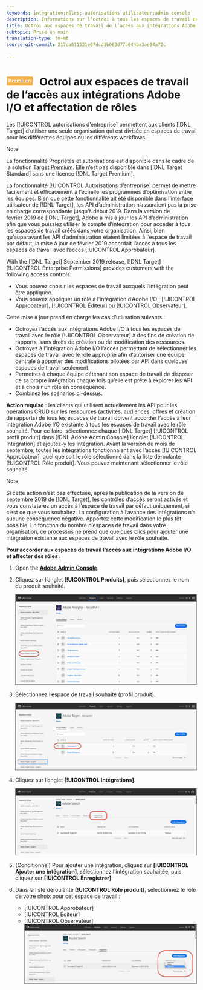 ```yaml
---
keywords: intégration;rôles; autorisations utilisateur;admin console
description: Informations sur l’octroi à tous les espaces de travail de l’accès aux intégrations Adobe I/O existantes avec le rôle souhaité.
title: Octroi aux espaces de travail de l’accès aux intégrations Adobe I/O et affectation de rôles dans Adobe Target
subtopic: Prise en main
translation-type: tm+mt
source-git-commit: 217ca811521e67dcd1b063d77a644ba3ae94a72c

---
```



# ![PREMIUM](/help/assets/premium.png) Octroi aux espaces de travail de l’accès aux intégrations Adobe I/O et affectation de rôles

Les [!UICONTROL autorisations d’entreprise] permettent aux clients [!DNL Target] d’utiliser une seule organisation qui est divisée en espaces de travail pour les différentes équipes ou les différents workflows. 

>[!NOTE]
>
>La fonctionnalité Propriétés et autorisations est disponible dans le cadre de la solution [Target Premium](/help/c-intro/intro.md#premium). Elle n’est pas disponible dans [!DNL Target Standard] sans une licence [!DNL Target Premium].

La fonctionnalité [!UICONTROL Autorisations d’entreprise] permet de mettre facilement et efficacement à l’échelle les programmes d’optimisation entre les équipes. Bien que cette fonctionnalité ait été disponible dans l’interface utilisateur de [!DNL Target], les API d’administration n’assuraient pas la prise en charge correspondante jusqu’à début 2019. Dans la version de février 2019 de [!DNL Target], Adobe a mis à jour les API d’administration afin que vous puissiez utiliser le compte d’intégration pour accéder à tous les espaces de travail créés dans votre organisation. Ainsi, bien qu’auparavant les API d’administration étaient limitées à l’espace de travail par défaut, la mise à jour de février 2019 accordait l’accès à tous les espaces de travail avec l’accès [!UICONTROL Approbateur].

With the [!DNL Target] September 2019 release, [!DNL Target] [!UICONTROL Enterprise Permissions] provides customers with the following access controls:

* Vous pouvez choisir les espaces de travail auxquels l’intégration peut être appliquée.
* Vous pouvez appliquer un rôle à l’intégration d’Adobe I/O : [!UICONTROL Approbateur], [!UICONTROL Éditeur] ou [!UICONTROL Observateur].

Cette mise à jour prend en charge les cas d’utilisation suivants :

* Octroyez l’accès aux intégrations Adobe I/O à tous les espaces de travail avec le rôle [!UICONTROL Observateur] à des fins de création de rapports, sans droits de création ou de modification des ressources.
* Octroyez à l’intégration Adobe I/O l’accès permettant de sélectionner les espaces de travail avec le rôle approprié afin d’autoriser une équipe centrale à apporter des modifications pilotées par API dans quelques espaces de travail seulement.
* Permettez à chaque équipe détenant son espace de travail de disposer de sa propre intégration chaque fois qu’elle est prête à explorer les API et à choisir un rôle en conséquence.
* Combinez les scénarios ci-dessus.

**Action requise** : les clients qui utilisent actuellement les API pour les opérations CRUD sur les ressources (activités, audiences, offres et création de rapports) de tous les espaces de travail doivent accorder l’accès à leur intégration Adobe I/O existante à tous les espaces de travail avec le rôle souhaité. Pour ce faire, sélectionnez chaque [!DNL Target] [!UICONTROL profil produit] dans [!DNL Adobe Admin Console] l’onglet [!UICONTROL Intégration] et ajoutez-y les intégration. Avant la version du mois de septembre, toutes les intégrations fonctionnaient avec l’accès [!UICONTROL Approbateur], quel que soit le rôle sélectionné dans la liste déroulante [!UICONTROL Rôle produit]. Vous pouvez maintenant sélectionner le rôle souhaité.

>[!NOTE]
>
>Si cette action n’est pas effectuée, après la publication de la version de septembre 2019 de [!DNL Target], les contrôles d’accès seront activés et vous constaterez un accès à l’espace de travail par défaut uniquement, si c’est ce que vous souhaitez. La configuration à l’avance des intégrations n’a aucune conséquence négative. Apportez cette modification le plus tôt possible. En fonction du nombre d’espaces de travail dans votre organisation, ce processus ne prend que quelques clics pour ajouter une intégration existante aux espaces de travail avec le rôle souhaité.

**Pour accorder aux espaces de travail l’accès aux intégrations Adobe I/O et affecter des rôles :**

1. Open the **[Adobe Admin Console](https://adminconsole.adobe.com)**.

1. Cliquez sur l’onglet **[!UICONTROL Produits]**, puis sélectionnez le nom du produit souhaité.

   ![Sélection du produit dans Adobe Admin Console](/help/administrating-target/c-user-management/property-channel/assets/io-choose-product.png)

1. Sélectionnez l’espace de travail souhaité (profil produit).

   ![Sélection du profil produit](/help/administrating-target/c-user-management/property-channel/assets/io-select-product-profile.png)

1. Cliquez sur l’onglet **[!UICONTROL Intégrations]**.

   ![Onglet Intégrations](/help/administrating-target/c-user-management/property-channel/assets/integrations-tab.png)

1. (Conditionnel) Pour ajouter une intégration, cliquez sur **[!UICONTROL Ajouter une intégration]**, sélectionnez l’intégration souhaitée, puis cliquez sur **[!UICONTROL Enregistrer]**.

1. Dans la liste déroulante **[!UICONTROL Rôle produit]**, sélectionnez le rôle de votre choix pour cet espace de travail :

   * [!UICONTROL Approbateur]
   * [!UICONTROL Éditeur]
   * [!UICONTROL Observateur]
   ![Choisir un rôle Profil produit](/help/administrating-target/c-user-management/property-channel/assets/product-profile-role.png)
